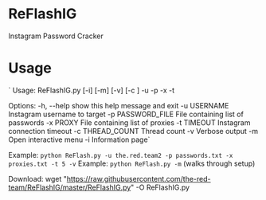 # ReFlashIG
Instagram Password Cracker

# Usage
`
Usage: ReFlashIG.py [-i] [-m] [-v] [-c <thread count>] -u <username> -p <password file> -x <proxy file> -t <timeout>

Options:
  -h, --help        show this help message and exit
  -u USERNAME       Instagram username to target
  -p PASSWORD_FILE  File containing list of passwords
  -x PROXY          File containing list of proxies
  -t TIMEOUT        Instagram connection timeout
  -c THREAD_COUNT   Thread count
  -v                Verbose output
  -m                Open interactive menu
  -i                Information page`
  
Example: `python ReFlash.py -u the.red.team2 -p passwords.txt -x proxies.txt -t 5 -v`
Example: `python ReFlash.py -m` (walks through setup)

Download: wget "https://raw.githubusercontent.com/the-red-team/ReFlashIG/master/ReFlashIG.py" -O ReFlashIG.py
